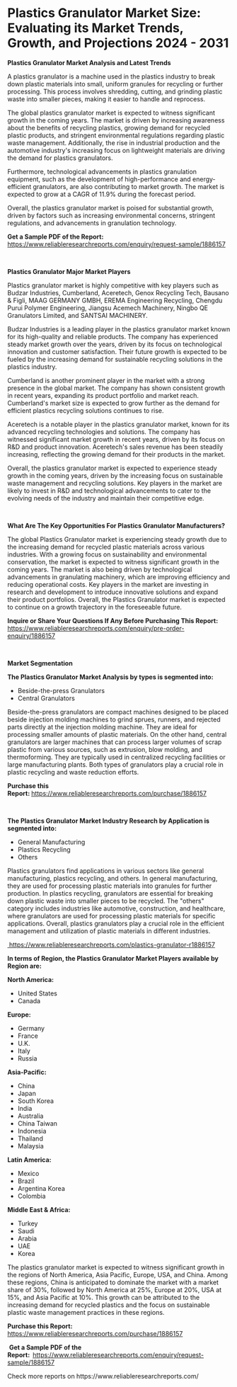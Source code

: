 <p><h1>Plastics Granulator Market Size: Evaluating its Market Trends, Growth, and Projections 2024 - 2031</h1></p><p><strong>Plastics Granulator Market Analysis and Latest Trends</strong></p>
<p><p>A plastics granulator is a machine used in the plastics industry to break down plastic materials into small, uniform granules for recycling or further processing. This process involves shredding, cutting, and grinding plastic waste into smaller pieces, making it easier to handle and reprocess.</p><p>The global plastics granulator market is expected to witness significant growth in the coming years. The market is driven by increasing awareness about the benefits of recycling plastics, growing demand for recycled plastic products, and stringent environmental regulations regarding plastic waste management. Additionally, the rise in industrial production and the automotive industry's increasing focus on lightweight materials are driving the demand for plastics granulators.</p><p>Furthermore, technological advancements in plastics granulation equipment, such as the development of high-performance and energy-efficient granulators, are also contributing to market growth. The market is expected to grow at a CAGR of 11.9% during the forecast period.</p><p>Overall, the plastics granulator market is poised for substantial growth, driven by factors such as increasing environmental concerns, stringent regulations, and advancements in granulation technology.</p></p>
<p><strong>Get a Sample PDF of the Report:&nbsp;</strong> <a href="https://www.reliableresearchreports.com/enquiry/request-sample/1886157">https://www.reliableresearchreports.com/enquiry/request-sample/1886157</a></p>
<p>&nbsp;</p>
<p><strong>Plastics Granulator Major Market Players</strong></p>
<p><p>Plastics granulator market is highly competitive with key players such as Budzar Industries, Cumberland, Aceretech, Genox Recycling Tech, Bausano & Figli, MAAG GERMANY GMBH, EREMA Engineering Recycling, Chengdu Purui Polymer Engineering, Jiangsu Acemech Machinery, Ningbo QE Granulators Limited, and SANTSAI MACHINERY.</p><p>Budzar Industries is a leading player in the plastics granulator market known for its high-quality and reliable products. The company has experienced steady market growth over the years, driven by its focus on technological innovation and customer satisfaction. Their future growth is expected to be fueled by the increasing demand for sustainable recycling solutions in the plastics industry.</p><p>Cumberland is another prominent player in the market with a strong presence in the global market. The company has shown consistent growth in recent years, expanding its product portfolio and market reach. Cumberland's market size is expected to grow further as the demand for efficient plastics recycling solutions continues to rise.</p><p>Aceretech is a notable player in the plastics granulator market, known for its advanced recycling technologies and solutions. The company has witnessed significant market growth in recent years, driven by its focus on R&D and product innovation. Aceretech's sales revenue has been steadily increasing, reflecting the growing demand for their products in the market.</p><p>Overall, the plastics granulator market is expected to experience steady growth in the coming years, driven by the increasing focus on sustainable waste management and recycling solutions. Key players in the market are likely to invest in R&D and technological advancements to cater to the evolving needs of the industry and maintain their competitive edge.</p></p>
<p>&nbsp;</p>
<p><strong>What Are The Key Opportunities For Plastics Granulator Manufacturers?</strong></p>
<p><p>The global Plastics Granulator market is experiencing steady growth due to the increasing demand for recycled plastic materials across various industries. With a growing focus on sustainability and environmental conservation, the market is expected to witness significant growth in the coming years. The market is also being driven by technological advancements in granulating machinery, which are improving efficiency and reducing operational costs. Key players in the market are investing in research and development to introduce innovative solutions and expand their product portfolios. Overall, the Plastics Granulator market is expected to continue on a growth trajectory in the foreseeable future.</p></p>
<p><strong>Inquire or Share Your Questions If Any Before Purchasing This Report:</strong> <a href="https://www.reliableresearchreports.com/enquiry/pre-order-enquiry/1886157">https://www.reliableresearchreports.com/enquiry/pre-order-enquiry/1886157</a></p>
<p>&nbsp;</p>
<p><strong>Market Segmentation</strong></p>
<p><strong>The Plastics Granulator Market Analysis by types is segmented into:</strong></p>
<p><ul><li>Beside-the-press Granulators</li><li>Central Granulators</li></ul></p>
<p><p>Beside-the-press granulators are compact machines designed to be placed beside injection molding machines to grind sprues, runners, and rejected parts directly at the injection molding machine. They are ideal for processing smaller amounts of plastic materials. On the other hand, central granulators are larger machines that can process larger volumes of scrap plastic from various sources, such as extrusion, blow molding, and thermoforming. They are typically used in centralized recycling facilities or large manufacturing plants. Both types of granulators play a crucial role in plastic recycling and waste reduction efforts.</p></p>
<p><strong>Purchase this Report:&nbsp;</strong><a href="https://www.reliableresearchreports.com/purchase/1886157">https://www.reliableresearchreports.com/purchase/1886157</a></p>
<p>&nbsp;</p>
<p><strong>The Plastics Granulator Market Industry Research by Application is segmented into:</strong></p>
<p><ul><li>General Manufacturing</li><li>Plastics Recycling</li><li>Others</li></ul></p>
<p><p>Plastics granulators find applications in various sectors like general manufacturing, plastics recycling, and others. In general manufacturing, they are used for processing plastic materials into granules for further production. In plastics recycling, granulators are essential for breaking down plastic waste into smaller pieces to be recycled. The "others" category includes industries like automotive, construction, and healthcare, where granulators are used for processing plastic materials for specific applications. Overall, plastics granulators play a crucial role in the efficient management and utilization of plastic materials in different industries.</p></p>
<p><a href="https://www.reliableresearchreports.com/plastics-granulator-r1886157">&nbsp;https://www.reliableresearchreports.com/plastics-granulator-r1886157</a></p>
<p><strong>In terms of Region, the Plastics Granulator Market Players available by Region are:</strong></p>
<p>
    <p> <strong> North America: </strong>
        <ul>
            <li>United States</li>
            <li>Canada</li>
        </ul>
        </p> 
    <p> <strong> Europe: </strong>
        <ul>
            <li>Germany</li>
            <li>France</li>
            <li>U.K.</li>
            <li>Italy</li>
            <li>Russia</li>
        </ul>
        </p> 
    <p> <strong> Asia-Pacific: </strong>
        <ul>
            <li>China</li>
            <li>Japan</li>
            <li>South Korea</li>
            <li>India</li>
            <li>Australia</li>
            <li>China Taiwan</li>
            <li>Indonesia</li>
            <li>Thailand</li>
            <li>Malaysia</li>
        </ul>
        </p> 
    <p> <strong> Latin America: </strong>
        <ul>
            <li>Mexico</li>
            <li>Brazil</li>
            <li>Argentina Korea</li>
            <li>Colombia</li>
        </ul>
        </p> 
    <p> <strong> Middle East & Africa: </strong>
        <ul>
            <li>Turkey</li>
            <li>Saudi</li>
            <li>Arabia</li>
            <li>UAE</li>
            <li>Korea</li>
        </ul>
    </p>
    </p>
<p><p>The plastics granulator market is expected to witness significant growth in the regions of North America, Asia Pacific, Europe, USA, and China. Among these regions, China is anticipated to dominate the market with a market share of 30%, followed by North America at 25%, Europe at 20%, USA at 15%, and Asia Pacific at 10%. This growth can be attributed to the increasing demand for recycled plastics and the focus on sustainable plastic waste management practices in these regions.</p></p>
<p><strong>Purchase this Report: </strong><a href="https://www.reliableresearchreports.com/purchase/1886157">https://www.reliableresearchreports.com/purchase/1886157</a></p>
<p>&nbsp;<strong>Get a Sample PDF of the Report:&nbsp;&nbsp;</strong><a href="https://www.reliableresearchreports.com/enquiry/request-sample/1886157">https://www.reliableresearchreports.com/enquiry/request-sample/1886157</a></p>
<p><strong></strong></p>
<p>Check more reports on https://www.reliableresearchreports.com/</p>